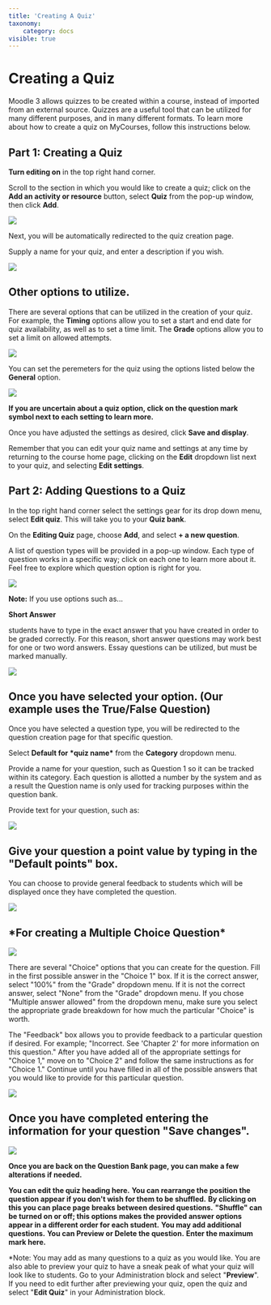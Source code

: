```yaml
---
title: 'Creating A Quiz'
taxonomy:
    category: docs
visible: true
---
```


# Creating a Quiz

Moodle 3 allows quizzes to be created within a course, instead of imported from an external source. Quizzes are a useful tool that can be utilized for many different purposes, and in many different formats. To learn more about how to create a quiz on MyCourses, follow this instructions below.

## Part 1: Creating a Quiz

**Turn editing on** in the top right hand corner.

Scroll to the section in which you would like to create a quiz; click on the **Add an activity or resource** button, select **Quiz** from the pop-up window, then click **Add**.

![](creating-quiz-1.png)

Next, you will be automatically redirected to the quiz creation page.

Supply a name for your quiz, and enter a description if you wish.

![](creating-quiz-2.png)

## Other options to utilize.

There are several options that can be utilized in the creation of your quiz. For example, the **Timing** options allow you to set a start and end date for quiz availability, as well as to set a time limit. The **Grade** options allow you to set a limit on allowed attempts.

![](creating-quiz-3.png)

You can set the peremeters for the quiz using the options listed below the **General** option.

![](creating-quiz-4.png)

**If you are uncertain about a quiz option, click on the question mark symbol next to each setting to learn more.**

Once you have adjusted the settings as desired, click **Save and display**.

Remember that you can edit your quiz name and settings at any time by returning to the course home page, clicking on the **Edit** dropdown list next to your quiz, and selecting **Edit settings**.

## Part 2: Adding Questions to a Quiz

In the top right hand corner select the settings gear for its drop down menu, select **Edit quiz**. This will take you to your **Quiz bank**.

On the **Editing Quiz** page, choose **Add**, and select **+ a new question**.

A list of question types will be provided in a pop-up window. Each type of question works in a specific way; click on each one to learn more about it. Feel free to explore which question option is right for you.

![](creating-quiz-5.png)

**Note:** If you use options such as...

**Short Answer**

students have to type in the exact answer that you have created in order to be graded correctly. For this reason, short answer questions may work best for one or two word answers. Essay questions can be utilized, but must be marked manually.

![](creating-quiz-6.png)

## Once you have selected your option. \(Our example uses the True/False Question\)

Once you have selected a question type, you will be redirected to the question creation page for that specific question.

Select **Default for \*quiz name\*** from the **Category** dropdown menu.

Provide a name for your question, such as Question 1 so it can be tracked within its category. Each question is allotted a number by the system and as a result the Question name is only used for tracking purposes within the question bank.

Provide text for your question, such as:

![](creating-quiz-7.png)

## Give your question a point value by typing in the "Default points" box.

You can choose to provide general feedback to students which will be displayed once they have completed the question.

![](creating-quiz-8.png)

## \*For creating a Multiple Choice Question\*

![](creating-quiz-9.png)

There are several "Choice" options that you can create for the question. Fill in the first possible answer in the "Choice 1" box. If it is the correct answer, select "100%" from the "Grade" dropdown menu. If it is not the correct answer, select "None" from the "Grade" dropdown menu. If you chose "Multiple answer allowed" from the dropdown menu, make sure you select the appropriate grade breakdown for how much the particular "Choice" is worth.

The "Feedback" box allows you to provide feedback to a particular question if desired. For example; "Incorrect. See 'Chapter 2' for more information on this question." After you have added all of the appropriate settings for "Choice 1," move on to "Choice 2" and follow the same instructions as for "Choice 1." Continue until you have filled in all of the possible answers that you would like to provide for this particular question.

![](creating-quiz-10.png)

## Once you have completed entering the information for your question "Save changes".

![](creating-quiz-11.png)

**Once you are back on the Question Bank page, you can make a few alterations if needed.**

**You can edit the quiz heading here.** **You can rearrange the position the question appear if you don't wish for them to be shuffled.** **By clicking on this you can place page breaks between desired questions.** **"Shuffle" can be turned on or off; this options makes the provided answer options appear in a different order for each student.** **You may add additional questions.** **You can Preview or Delete the question.** **Enter the maximum mark here.**

\*Note: You may add as many questions to a quiz as you would like. You are also able to preview your quiz to have a sneak peak of what your quiz will look like to students. Go to your Administration block and select "**Preview**". If you need to edit further after previewing your quiz, open the quiz and select "**Edit Quiz**" in your Administration block.
